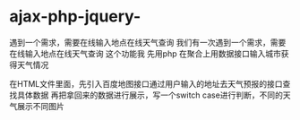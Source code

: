 # ajax-php-jquery-
遇到一个需求，需要在线输入地点在线天气查询
我们有一次遇到一个需求，需要在线输入地点在线天气查询
这个功能我
先用php<?php
	header("Content-Type:text/json;utf-8");
	$city = $_GET["city"];
	$a = file_get_contents("http://v.juhe.cn/weather/index?cityname=".$city."&format=&key=12c6a039cb0a597a7cc75346a076b533");
	print_r($a);
?>
在聚合上用数据接口输入城市获得天气情况

在HTML文件里面，先引入百度地图接口通过用户输入的地址去天气预报的接口查找具体数据
再把拿回来的数据进行展示，写一个switch case进行判断，不同的天气展示不同图片
